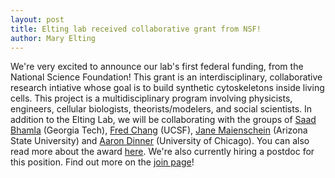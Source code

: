 ```yaml
---
layout: post
title: Elting lab received collaborative grant from NSF!
author: Mary Elting
---
```


We're very excited to announce our lab's first federal funding, from the National Science Foundation! This grant is an interdisciplinary, collaborative research intiative whose goal is to build synthetic cytoskeletons inside living cells. This project is a multidisciplinary program involving physicists, engineers, cellular biologists, theorists/modelers, and social scientists. In addition to the Elting Lab, we will be collaborating with the groups of <a href="https://www.bhamla.gatech.edu/">Saad Bhamla</a> (Georgia Tech), <a href="https://www.fredchanglab.ucsf.edu/">Fred Chang</a> (UCSF), <a href="https://sols.asu.edu/jane-maienschein">Jane Maienschein</a> (Arizona State University) and <a href="http://dinner-group.uchicago.edu/">Aaron Dinner</a> (University of Chicago). You can also read more about the award <a href="https://sciences.ncsu.edu/news/team-led-by-nc-state-biophysicist-awarded-1-2-million-to-develop-cyborg-cells/">here</a>. We're also currently hiring a postdoc for this position. Find out more on the <a href="https://physics.ncsu.edu/eltinglab/page/join/">join page</a>!